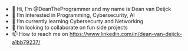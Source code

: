 - 👋 Hi, I’m @DeanTheProgrammer and my name is Dean van Deijck
- 👀 I’m interested in Programming, Cybersecurity, AI
- 🌱 I’m currently learning Cybersecurty and Networking
- 💞️ I’m looking to collaborate on fun side projects
- 📫 How to reach me on https://www.linkedin.com/in/dean-van-deijck-a1bb79237/



<!---
DeanTheProgrammer/DeanTheProgrammer is a ✨ special ✨ repository because its `README.md` (this file) appears on your GitHub profile.
You can click the Preview link to take a look at your changes.
--->
